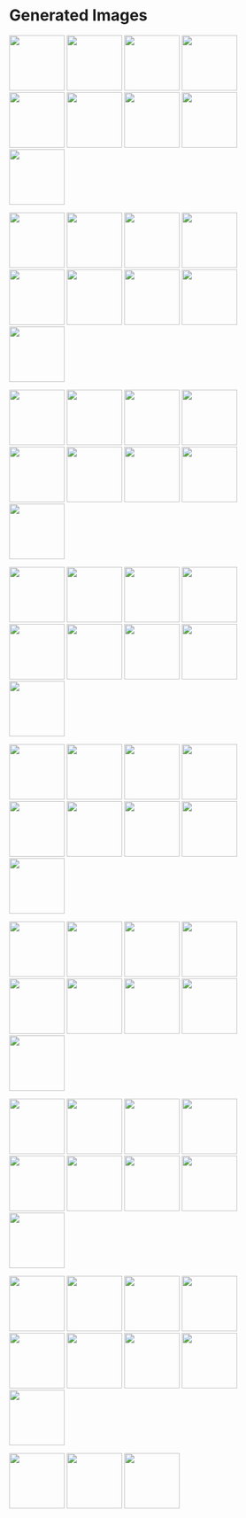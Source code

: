 # Generated Images



<img src="2025_10_31_01.webp" width="100"/> <img src="2025_10_31_02.webp" width="100"/> <img src="2025_10_31_03.webp" width="100"/> <img src="2025_10_31_04.webp" width="100"/> <img src="2025_10_31_05.webp" width="100"/> <img src="2025_10_31_06.webp" width="100"/> <img src="2025_10_31_07.webp" width="100"/> <img src="2025_10_31_08.webp" width="100"/> <img src="2025_10_31_09.webp" width="100"/>

<img src="2025_10_31_10.webp" width="100"/> <img src="2025_10_31_11.webp" width="100"/> <img src="2025_10_31_12.webp" width="100"/> <img src="2025_10_31_13.webp" width="100"/> <img src="2025_10_31_14.webp" width="100"/> <img src="2025_10_31_15.webp" width="100"/> <img src="2025_10_31_16.webp" width="100"/> <img src="2025_10_31_17.webp" width="100"/> <img src="2025_10_31_18.webp" width="100"/>

<img src="2025_10_31_19.webp" width="100"/> <img src="2025_10_31_20.webp" width="100"/> <img src="2025_10_31_21.webp" width="100"/> <img src="2025_10_31_22.webp" width="100"/> <img src="2025_10_31_23.webp" width="100"/> <img src="2025_10_31_24.webp" width="100"/> <img src="2025_10_31_25.webp" width="100"/> <img src="2025_10_31_26.webp" width="100"/> <img src="2025_10_31_27.webp" width="100"/>

<img src="2025_10_31_28.webp" width="100"/> <img src="2025_10_31_29.webp" width="100"/> <img src="2025_10_31_30.webp" width="100"/> <img src="2025_10_31_31.webp" width="100"/> <img src="2025_10_31_32.webp" width="100"/> <img src="2025_10_31_33.webp" width="100"/> <img src="2025_10_31_34.webp" width="100"/> <img src="2025_10_31_35.webp" width="100"/> <img src="2025_10_31_36.webp" width="100"/>

<img src="2025_10_31_37.webp" width="100"/> <img src="2025_10_31_38.webp" width="100"/> <img src="2025_10_31_39.webp" width="100"/> <img src="2025_10_31_40.webp" width="100"/> <img src="2025_10_31_41.webp" width="100"/> <img src="2025_10_31_42.webp" width="100"/> <img src="2025_10_31_43.webp" width="100"/> <img src="2025_10_31_44.webp" width="100"/> <img src="2025_10_31_45.webp" width="100"/>

<img src="2025_10_31_46.webp" width="100"/> <img src="2025_10_31_47.webp" width="100"/> <img src="2025_10_31_48.webp" width="100"/> <img src="2025_10_31_49.webp" width="100"/> <img src="2025_10_31_50.webp" width="100"/> <img src="2025_10_31_51.webp" width="100"/> <img src="2025_10_31_52.webp" width="100"/> <img src="2025_10_31_53.webp" width="100"/> <img src="2025_10_31_54.webp" width="100"/>

<img src="2025_10_31_55.webp" width="100"/> <img src="2025_10_31_56.webp" width="100"/> <img src="2025_10_31_57.webp" width="100"/> <img src="2025_10_31_58.webp" width="100"/> <img src="2025_10_31_59.webp" width="100"/> <img src="2025_10_31_60.webp" width="100"/> <img src="2025_10_31_61.webp" width="100"/> <img src="2025_10_31_62.webp" width="100"/> <img src="2025_10_31_63.webp" width="100"/>

<img src="2025_10_31_64.webp" width="100"/> <img src="2025_10_31_65.webp" width="100"/> <img src="2025_10_31_66.webp" width="100"/> <img src="2025_10_31_67.webp" width="100"/> <img src="2025_10_31_68.webp" width="100"/> <img src="2025_10_31_69.webp" width="100"/> <img src="2025_10_31_70.webp" width="100"/> <img src="2025_10_31_71.webp" width="100"/> <img src="2025_10_31_72.webp" width="100"/>

<img src="2025_10_31_73.webp" width="100"/> <img src="2025_10_31_74.webp" width="100"/> <img src="2025_10_31_75.webp" width="100"/>